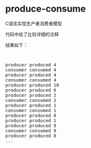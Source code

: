 # produce-consume
C语言实现生产者消费者模型

<p>代码中给了比较详细的注释
</p>
<p>结果如下：</p>
<br>
<pre>producer produced 4
consumer consumed 4
producer produced 4
consumer consumed 4
producer produced 10
producer produced 6
producer produced 2
consumer consumed 2
producer produced 1
consumer consumed 1
producer produced 8
producer produced 1
producer produced 9
consumer consumed 9
producer produced 8
...</pre>